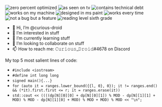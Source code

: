 ![zero percent optimized](https://camo.githubusercontent.com/e158d275f52c9198639f6c9957b7fb397452d98ca77a1120c8113da6b38a282a/68747470733a2f2f666f7274686562616467652e636f6d2f696d616765732f6261646765732f302d70657263656e742d6f7074696d697a65642e737667)
![as seen on tv](https://camo.githubusercontent.com/352322bd8ecb2c923fdb63d7bcad59d77d5d37a6b897b4df151914c92f87a951/68747470733a2f2f666f7274686562616467652e636f6d2f696d616765732f6261646765732f61732d7365656e2d6f6e2d74762e737667)
![contains technical debt](https://camo.githubusercontent.com/7bd3ef45ba8bf8e2f17376360bd3fcf0b59ee710529fb546927b9646ff0d2b98/68747470733a2f2f666f7274686562616467652e636f6d2f696d616765732f6261646765732f636f6e7461696e732d746563686e6963616c2d646562742e737667)
![works on my machine](https://camo.githubusercontent.com/66b25ab542ae255f3782bba56595679faa52c6214ecbec8d38e3403d2e5a3d6b/68747470733a2f2f666f7274686562616467652e636f6d2f696d616765732f6261646765732f776f726b732d6f6e2d6d792d6d616368696e652e737667)
![designed in ms paint](https://camo.githubusercontent.com/8765d13811fe9edc436529984ace238ab57eadb7450060125e1cb5cbe3015ffa/68747470733a2f2f666f7274686562616467652e636f6d2f696d616765732f6261646765732f64657369676e65642d696e2d6d732d7061696e742e737667)
![works every time](https://camo.githubusercontent.com/f17ac318b23d9894b2459d119c1878cc49a7828fcc7844b6039375c053d0d2ba/68747470733a2f2f666f7274686562616467652e636f6d2f696d616765732f6261646765732f36302d70657263656e742d6f662d7468652d74696d652d776f726b732d65766572792d74696d652e737667)
![not a bug but a feature](https://camo.githubusercontent.com/851ff08a9d351cd8176a7996e387d286dcdabc1a299d946f7de0609582d8c08c/68747470733a2f2f666f7274686562616467652e636f6d2f696d616765732f6261646765732f6e6f742d612d6275672d612d666561747572652e737667)
![reading level sixth grade](https://camo.githubusercontent.com/7d272112074d60583d23dd7182aca9025e42a25ce92f494e8b22a07a3b987afa/68747470733a2f2f666f7274686562616467652e636f6d2f696d616765732f6261646765732f72656164696e672d3674682d67726164652d6c6576656c2e737667)

- 👋 Hi, I’m @curious-droid
- 👀 I’m interested in stuff
- 🌱 I’m currently learning stuff
- 💞️ I’m looking to collaborate on stuff
- 📫 How to reach me: 𝙲𝚞𝚛𝚒𝚘𝚞𝚜_𝙳𝚛𝚘𝚒𝚍#4678 on Discord

<!---
curious-droid/curious-droid is a ✨ special ✨ repository because its `README.md` (this file) appears on your GitHub profile.
You can click the Preview link to take a look at your changes.
--->

My top 5 most salient lines of code:
- ```#include <iostream>```
- ```#define int long long```
- ```signed main(){...}```
- ```for (auto it = ranges.lower_bound({{l, 0}, 0}); it != ranges.end() && (*it).first.first <= r; it = ranges.erase(it))```
- ```std::cout << ((((dp[N][0][0] + dp[N][0][1]) % MOD - dp[N][1][1] + MOD) % MOD - dp[N][1][0] + MOD) % MOD + MOD) % MOD << "\n";```
